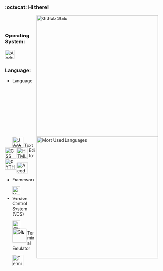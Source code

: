 ### :octocat: Hi there!

<a href="https://github.com/chinulz">
  <img src="https://github-readme-stats.vercel.app/api?username=chinulz&show_icons=true&theme=radical" alt="GitHub Stats" align="right" width="400px"/>
</a>

<br>
<br>

### Operating System:

  <a href="https://raw.githubusercontent.com/chinulz/icon/main/myOs.png">
    <img align="left" alt="Android" width="30px" src="https://raw.githubusercontent.com/chinulz/icon/main/android.svg" />
  </a>

<br><br>

### Language:

<a href="https://github.com/chinulz">
  <img src="https://github-readme-stats.vercel.app/api/top-langs/?username=chinulz&layout=compact&show_icons=true&theme=radical" alt="Most Used Languages" align="right" width="400px"/>
</a>

- Language

    <img align="left" alt="JAVASCRIPT" width="36px" src="https://raw.githubusercontent.com/chinulz/icon/main/javascript.svg" />
<br>
    <img align="left" alt="CSS" width="36px" src="https://raw.githubusercontent.com/chinulz/icon/main/css.svg" />
<br>
    <img align="left" alt="HTML" width="36px" src="https://raw.githubusercontent.com/chinulz/icon/main/html.svg" />
<br>
    <img align="left" alt="PYTHON" width="36px" src="https://raw.githubusercontent.com/chinulz/icon/main/python.svg" />

<br><br><br><br><br><br>

- Text Editor

    <img align="left" alt="Acode" width="36px" src="https://raw.githubusercontent.com/chinulz/icon/main/acode.png" />

<br><br>

- Framework

    <img align="left" alt="Bootstrap" width="26px" src="https://raw.githubusercontent.com/chinulz/icon/main/bootstrap.svg" />

<br>

- Version Control System (VCS)

  <a href="https://github.com/" target="_blank">
    <img align="left" alt="GitHub" width="26px" src="https://raw.githubusercontent.com/chinulz/icon/main/github.png"/>
  </a>

  <a href="https://git-scm.com">
    <img align="left" alt="Git" width="46px" src="https://raw.githubusercontent.com/chinulz/icon/main/git.svg" />
  </a>

<br>

- Terminal Emulator

  <a href="https://wiki.termux.com">
    <img align="left" alt="Terminal Emulator for Android" width="36px" src="https://raw.githubusercontent.com/chinulz/icon/main/termux.png" />
  </a>
